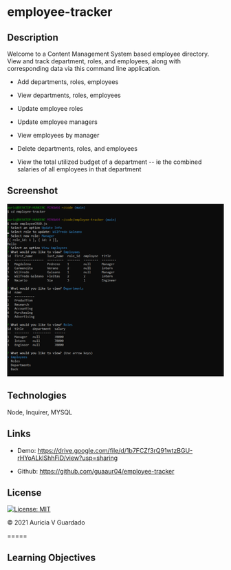 # employee-tracker

## Description

Welcome to a Content Management System based employee directory. View and track department, roles, and employees, along with corresponding data via this command line application. 

* Add departments, roles, employees

* View departments, roles, employees

* Update employee roles

* Update employee managers

* View employees by manager

* Delete departments, roles, and employees

* View the total utilized budget of a department -- ie the combined salaries of all employees in that department

## Screenshot
![Employee Tracker](./employee_tracker.png)

## Technologies

Node, Inquirer, MYSQL

## Links 

* Demo: https://drive.google.com/file/d/1b7FCZf3rQ91wtzBGU-rHYoALklShhFiD/view?usp=sharing

* Github: https://github.com/guaaur04/employee-tracker

## License

[![License: MIT](https://img.shields.io/badge/License-MIT-blue.svg)](https://opensource.org/licenses/MIT)


© 2021 
Auricia V Guardado

=====

## Learning Objectives 